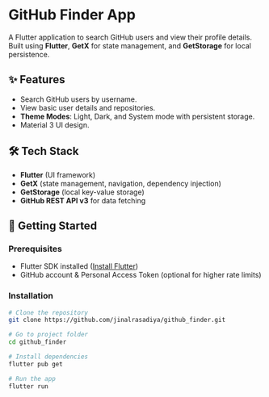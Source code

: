 # GitHub Finder App

A Flutter application to search GitHub users and view their profile details.  
Built using **Flutter**, **GetX** for state management, and **GetStorage** for local persistence.

## ✨ Features
- Search GitHub users by username.
- View basic user details and repositories.
- **Theme Modes**: Light, Dark, and System mode with persistent storage.
- Material 3 UI design.

## 🛠️ Tech Stack
- **Flutter** (UI framework)
- **GetX** (state management, navigation, dependency injection)
- **GetStorage** (local key-value storage)
- **GitHub REST API v3** for data fetching



## 🚀 Getting Started

### Prerequisites
- Flutter SDK installed ([Install Flutter](https://docs.flutter.dev/get-started/install))
- GitHub account & Personal Access Token (optional for higher rate limits)

### Installation
```bash
# Clone the repository
git clone https://github.com/jinalrasadiya/github_finder.git

# Go to project folder
cd github_finder

# Install dependencies
flutter pub get

# Run the app
flutter run

